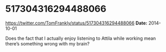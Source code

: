 # 517304316294488066
https://twitter.com/TomFrankly/status/517304316294488066
**Date:** 2014-10-01

Does the fact that I actually enjoy listening to Attila while working mean there’s something wrong with my brain?
